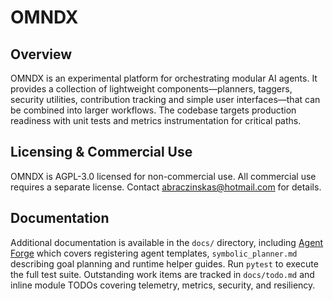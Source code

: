 # OMNDX

## Overview

OMNDX is an experimental platform for orchestrating modular AI agents. It
provides a collection of lightweight components—planners, taggers, security
utilities, contribution tracking and simple user interfaces—that can be
combined into larger workflows. The codebase targets production readiness with
unit tests and metrics instrumentation for critical paths.

## Licensing & Commercial Use

OMNDX is AGPL-3.0 licensed for non-commercial use. All commercial use requires
a separate license. Contact abraczinskas@hotmail.com for details.

## Documentation

Additional documentation is available in the `docs/` directory, including
[Agent Forge](docs/agent_forge.md) which covers registering agent templates,
`symbolic_planner.md` describing goal planning and runtime helper guides. Run
`pytest` to execute the full test suite. Outstanding work items are tracked in
`docs/todo.md` and inline module TODOs covering telemetry, metrics, security,
and resiliency.
